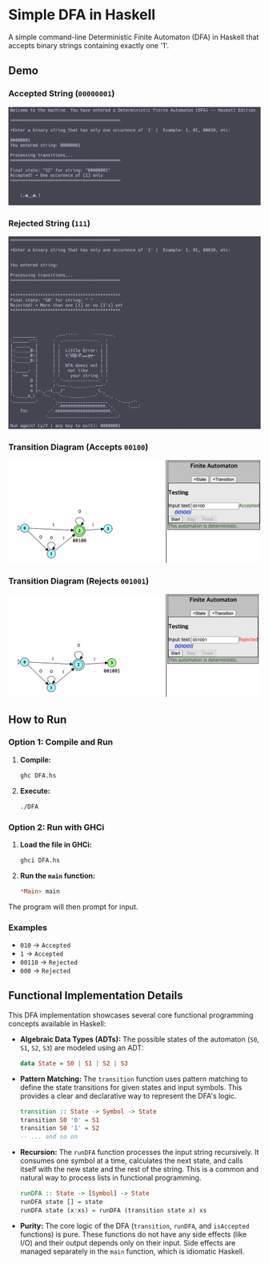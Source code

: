 # Simple DFA in Haskell

A simple command-line Deterministic Finite Automaton (DFA) in Haskell that accepts binary strings containing exactly one '1'.

## Demo

### Accepted String (`00000001`)

![Accepted Example](demo/accept.png)

### Rejected String (`111`)

![Rejected Example](demo/reject.png)

### Transition Diagram (Accepts `00100`)

![Transition Diagram for Accepted String](demo/transition_diagram_accept.png)

### Transition Diagram (Rejects `001001`)

![Transition Diagram for Rejected String](demo/transition_diagram_reject.png)

## How to Run

### Option 1: Compile and Run

1.  **Compile:**
    ```sh
    ghc DFA.hs
    ```

2.  **Execute:**
    ```sh
    ./DFA
    ```

### Option 2: Run with GHCi

1.  **Load the file in GHCi:**
    ```sh
    ghci DFA.hs
    ```

2.  **Run the `main` function:**
    ```haskell
    *Main> main
    ```

The program will then prompt for input.

### Examples
-   `010` -> `Accepted`
-   `1` -> `Accepted`
-   `00110` -> `Rejected`
-   `000` -> `Rejected` 

## Functional Implementation Details

This DFA implementation showcases several core functional programming concepts available in Haskell:

*   **Algebraic Data Types (ADTs):** The possible states of the automaton (`S0`, `S1`, `S2`, `S3`) are modeled using an ADT:
    ```haskell
    data State = S0 | S1 | S2 | S3
    ```

*   **Pattern Matching:** The `transition` function uses pattern matching to define the state transitions for given states and input symbols. This provides a clear and declarative way to represent the DFA's logic.

    ```haskell
    transition :: State -> Symbol -> State
    transition S0 '0' = S1
    transition S0 '1' = S2
    -- ... and so on
    ```

*   **Recursion:** The `runDFA` function processes the input string recursively. It consumes one symbol at a time, calculates the next state, and calls itself with the new state and the rest of the string. This is a common and natural way to process lists in functional programming.

    ```haskell
    runDFA :: State -> [Symbol] -> State
    runDFA state [] = state 
    runDFA state (x:xs) = runDFA (transition state x) xs
    ```

*   **Purity:** The core logic of the DFA (`transition`, `runDFA`, and `isAccepted` functions) is pure. These functions do not have any side effects (like I/O) and their output depends only on their input. Side effects are managed separately in the `main` function, which is idiomatic Haskell. 